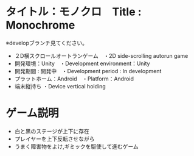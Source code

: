 # タイトル：モノクロ　Title : Monochrome

※developブランチ見てください。
* ２D横スクロールオートランゲーム　・2D side-scrolling autorun game
* 開発環境：Unity　・Development environment：Unity
* 開発期間 : 開発中　・Development period : In development
* プラットホーム：Android　・Platform：Android 
* 端末縦持ち ・Device vertical holding

# ゲーム説明
* 白と黒のステージが上下に存在
* プレイヤーを上下反転させながら
* うまく障害物をよけ,ギミックを駆使して進むゲーム
